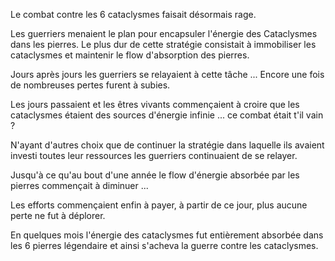 Le combat contre les 6 cataclysmes faisait désormais rage.

  

Les guerriers menaient le plan pour encapsuler l'énergie des Cataclysmes dans les pierres. Le plus dur de cette stratégie consistait à immobiliser les cataclysmes et maintenir le flow d'absorption des pierres.

  

Jours après jours les guerriers se relayaient à cette tâche ... Encore une fois de nombreuses pertes furent à subies.

Les jours passaient et les êtres vivants commençaient à croire que les cataclysmes étaient des sources d'énergie infinie ... ce combat était t'il vain ?

N'ayant d'autres choix que de continuer la stratégie dans laquelle ils avaient investi toutes leur ressources les guerriers continuaient de se relayer.

Jusqu'à ce qu'au bout d'une année le flow d'énergie absorbée par les pierres commençait à diminuer ...

Les efforts commençaient enfin à payer, à partir de ce jour, plus aucune perte ne fut à déplorer.

En quelques mois l'énergie des cataclysmes fut entièrement absorbée dans les 6 pierres légendaire et ainsi s'acheva la guerre contre les cataclysmes.